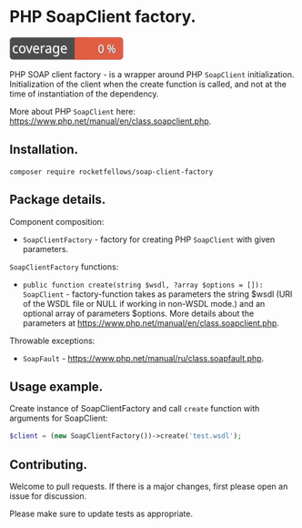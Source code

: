 # PHP SoapClient factory.

![Code Coverage Badge](./badge.svg)

PHP SOAP client factory - is a wrapper around PHP `SoapClient` initialization.
Initialization of the client when the create function is called, and not at the time of instantiation of the dependency.

More about PHP `SoapClient` here: https://www.php.net/manual/en/class.soapclient.php.

## Installation.

```shell
composer require rocketfellows/soap-client-factory
```

## Package details.

Component composition:
- `SoapClientFactory` - factory for creating PHP `SoapClient` with given parameters.

`SoapClientFactory` functions:
- `public function create(string $wsdl, ?array $options = []): SoapClient` - factory-function takes as parameters the string $wsdl (URI of the WSDL file or NULL if working in non-WSDL mode.) and an optional array of parameters $options. More details about the parameters at https://www.php.net/manual/en/class.soapclient.php.

Throwable exceptions:
- `SoapFault` - https://www.php.net/manual/ru/class.soapfault.php.

## Usage example.

Create instance of SoapClientFactory and call `create` function with arguments for SoapClient:

```php
$client = (new SoapClientFactory())->create('test.wsdl');
```

## Contributing.

Welcome to pull requests. If there is a major changes, first please open an issue for discussion.

Please make sure to update tests as appropriate.
